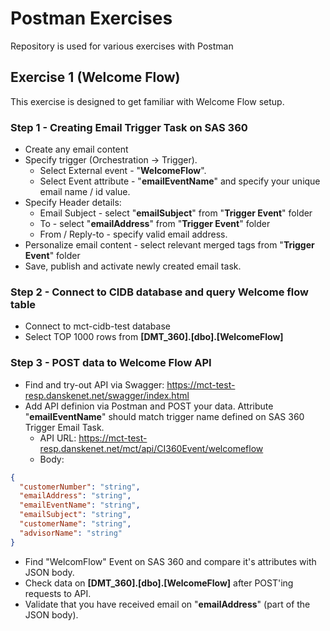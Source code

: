 # Postman Exercises
Repository is used for various exercises with Postman

## Exercise 1 (Welcome Flow)
This exercise is designed to get familiar with Welcome Flow setup. 

### Step 1 - Creating Email Trigger Task on SAS 360
* Create any email content
* Specify trigger (Orchestration -> Trigger). 
  * Select External event - "**WelcomeFlow**". 
  * Select Event attribute - "**emailEventName**" and specify your unique email name / id value. 
* Specify Header details: 
  * Email Subject - select "**emailSubject**" from "**Trigger Event**" folder
  * To - select "**emailAddress**" from "**Trigger Event**" folder
  * From / Reply-to - specify valid email address.
* Personalize email content - select relevant merged tags from "**Trigger Event**" folder
* Save, publish and activate newly created email task. 

### Step 2 - Connect to CIDB database and query Welcome flow table
* Connect to mct-cidb-test database
* Select TOP 1000 rows from **[DMT_360].[dbo].[WelcomeFlow]**
  
### Step 3 - POST data to Welcome Flow API
* Find and try-out API via Swagger: https://mct-test-resp.danskenet.net/swagger/index.html
* Add API definion via Postman and POST your data. Attribute "**emailEventName**" should match trigger name defined on SAS 360 Trigger Email Task. 
  * API URL: https://mct-test-resp.danskenet.net/mct/api/CI360Event/welcomeflow
  * Body:
```json
{
  "customerNumber": "string",
  "emailAddress": "string",
  "emailEventName": "string",
  "emailSubject": "string",
  "customerName": "string",
  "advisorName": "string"
}
```
* Find "WelcomFlow" Event on SAS 360 and compare it's attributes with JSON body.
* Check data on **[DMT_360].[dbo].[WelcomeFlow]** after POST'ing requests to API.
* Validate that you have received email on "**emailAddress**" (part of the JSON body). 
